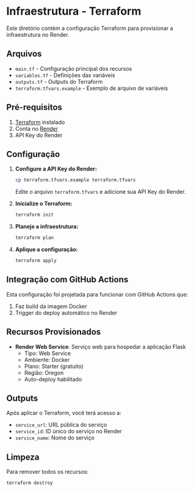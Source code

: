 # Infraestrutura - Terraform

Este diretório contém a configuração Terraform para provisionar a infraestrutura no Render.

## Arquivos

- `main.tf` - Configuração principal dos recursos
- `variables.tf` - Definições das variáveis
- `outputs.tf` - Outputs do Terraform
- `terraform.tfvars.example` - Exemplo de arquivo de variáveis

## Pré-requisitos

1. [Terraform](https://www.terraform.io/downloads.html) instalado
2. Conta no [Render](https://render.com/)
3. API Key do Render

## Configuração

1. **Configure a API Key do Render:**
   ```bash
   cp terraform.tfvars.example terraform.tfvars
   ```
   Edite o arquivo `terraform.tfvars` e adicione sua API Key do Render.

2. **Inicialize o Terraform:**
   ```bash
   terraform init
   ```

3. **Planeje a infraestrutura:**
   ```bash
   terraform plan
   ```

4. **Aplique a configuração:**
   ```bash
   terraform apply
   ```

## Integração com GitHub Actions

Esta configuração foi projetada para funcionar com GitHub Actions que:

1. Faz build da imagem Docker
2. Trigger do deploy automático no Render

## Recursos Provisionados

- **Render Web Service**: Serviço web para hospedar a aplicação Flask
  - Tipo: Web Service
  - Ambiente: Docker
  - Plano: Starter (gratuito)
  - Região: Oregon
  - Auto-deploy habilitado

## Outputs

Após aplicar o Terraform, você terá acesso a:

- `service_url`: URL pública do serviço
- `service_id`: ID único do serviço no Render
- `service_name`: Nome do serviço

## Limpeza

Para remover todos os recursos:

```bash
terraform destroy
```

